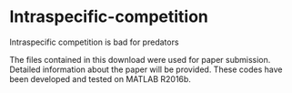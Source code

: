 # Intraspecific-competition
Intraspecific competition is bad for predators

The files contained in this download were used for paper submission. Detailed information about the paper will be provided. These codes have been developed and tested on MATLAB R2016b.
